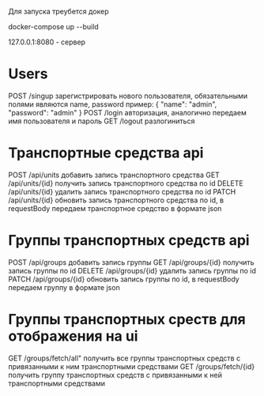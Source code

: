 Для запуска треубется докер

docker-compose up --build

127.0.0.1:8080 - сервер

# Users
POST    /singup             зарегистрировать нового пользователя, обязательными полями являются name, password
                            пример:
                            {
                                "name": "admin",
                                "password": "admin"
                            }
POST    /login              авторизация, аналогично передаем имя пользователя и пароль
GET     /logout             разлогиниться

# Транспортные средства api
POST    /api/units          добавить запись транспортного средства
GET     /api/units/{id}     получить запись транспортного средства по id
DELETE  /api/units/{id}     удалить запись транспортного средства по id
PATCH   /api/units/{id}     обновить запись транспортного средства по id, в requestBody передаем транспортное средство в формате json

# Группы транспортных средств api
POST    /api/groups         добавить запись группы
GET     /api/groups/{id}    получить запись группы по id
DELETE  /api/groups/{id}    удалить запись группы по id
PATCH   /api/groups/{id}    обновить запись группы по id, в requestBody передаем группу в формате json

# Группы транспортных среств для отображения на ui
GET     /groups/fetch/all"  получить все группы транспортных средств с привязанными к ним транспортными средствами
GET     /groups/fetch/{id}  получить группу транспортных средств с привязанными к ней транспортными средствами

